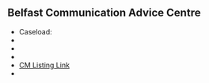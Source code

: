 
## Belfast Communication Advice Centre

- Caseload:  
- <i class="fa fa-phone"></i> 
- <i class="fa fa-envelope"></i> 
- <i class="fa fa-home"></i> []()
- [CM Listing Link](http://www.communicationmatters.org.uk/contact-assessment-service/communication-advice-centre)
- 
